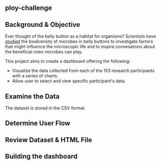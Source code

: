 ## ploy-challenge

## Background & Objective
Ever thought of the belly button as a habitat for organisms? Scientists have [studied](http://robdunnlab.com/projects/belly-button-biodiversity/) the biodiversity of microbes in belly buttons to investigate factors that might influence the microscopic life and to inspire convesations about the beneficial roles microbes can play. 

This project aims to create a dashboard offering the following:
* Visualize the data collected from each of the 153 research participants with a series of charts.
* Allow user to select and view specific participant's data.

## Examine the Data 
The dataset is stored in the CSV format. 

## Determine User Flow

## Review Dataset & HTML File

## Building the dashboard
